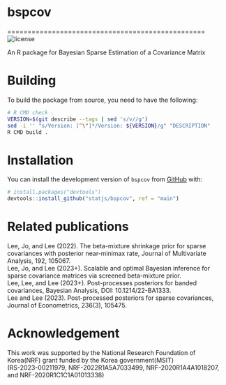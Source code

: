 # bspcov
=================================================
![license](https://img.shields.io/badge/Licence-GPL--2-blue.svg)

An R package for Bayesian Sparse Estimation of a Covariance Matrix

# Building

To build the package from source, you need to have the following:

```bash
# R CMD check .
VERSION=$(git describe --tags | sed 's/v//g')
sed -i '' "s/Version: [^\"]*/Version: ${VERSION}/g" "DESCRIPTION"
R CMD build .
```

# Installation

You can install the development version of `bspcov` from [GitHub](https://github.com/statjs/bspcov) with:

```r
# install.packages("devtools")
devtools::install_github("statjs/bspcov", ref = "main")
```

# Related publications

Lee, Jo, and Lee (2022). The beta-mixture shrinkage prior for sparse covariances with posterior near-minimax rate, Journal of Multivariate Analysis, 192, 105067.  
Lee, Jo, and Lee (2023+). Scalable and optimal Bayesian inference for sparse covariance matrices via screened beta-mixture prior.  
Lee, Lee, and Lee (2023+). Post-processes posteriors for banded covariances, Bayesian Analysis, DOI: 10.1214/22-BA1333.  
Lee and Lee (2023). Post-processed posteriors for sparse covariances, Journal of Econometrics, 236(3), 105475.

# Acknowledgement

This work was supported by the National Research Foundation of Korea(NRF) grant funded by the Korea government(MSIT)   
(RS-2023-00211979, NRF-2022R1A5A7033499, NRF-2020R1A4A1018207, and NRF-2020R1C1C1A01013338)
